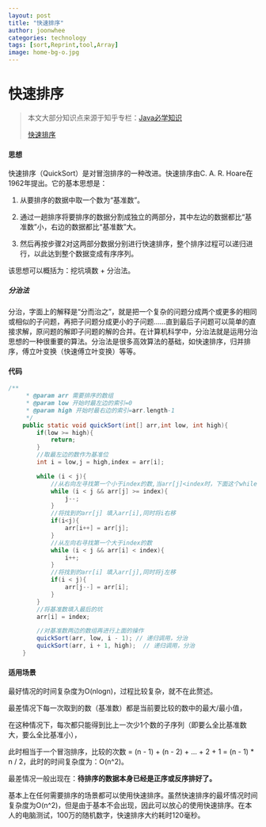 ```yaml
---
layout: post
title: "快速排序"
author: joonwhee
categories: technology
tags: [sort,Reprint,tool,Array]
image: home-bg-o.jpg
---
```


# 快速排序

> 本文大部分知识点来源于知乎专栏：[Java必学知识](https://zhuanlan.zhihu.com/joonwhee)
> 
> [快速排序](https://zhuanlan.zhihu.com/p/35946897)


#### 思想

快速排序（QuickSort）是对冒泡排序的一种改进。快速排序由C. A. R. Hoare在1962年提出。它的基本思想是：


1. 从要排序的数据中取一个数为“基准数”。

2. 通过一趟排序将要排序的数据分割成独立的两部分，其中左边的数据都比“基准数”小，右边的数据都比“基准数”大。

3. 然后再按步骤2对这两部分数据分别进行快速排序，整个排序过程可以递归进行，以此达到整个数据变成有序序列。

该思想可以概括为：挖坑填数 + 分治法。

##### 分治法

分治，字面上的解释是“分而治之”，就是把一个复杂的问题分成两个或更多的相同或相似的子问题，再把子问题分成更小的子问题……直到最后子问题可以简单的直接求解，原问题的解即子问题的解的合并。在计算机科学中，分治法就是运用分治思想的一种很重要的算法。分治法是很多高效算法的基础，如快速排序，归并排序，傅立叶变换（快速傅立叶变换）等等。


#### 代码

```java
/**
     * @param arr 需要排序的数组
     * @param low 开始时最左边的索引=0
     * @param high 开始时最右边的索引=arr.length-1
     */
    public static void quickSort(int[] arr,int low, int high){
        if(low >= high){
            return;
        }
        //取最左边的数作为基准位
        int i = low,j = high,index = arr[i];

        while (i < j){
            //从右向左寻找第一个小于index的数,当arr[j]<index时，下面这个while循环会结束
            while (i < j && arr[j] >= index){
                j--;
            }
            //将找到的arr[j] 填入arr[i],同时将i右移
            if(i<j){
                arr[i++] = arr[j];
            }
            //从左向右寻找第一个大于index的数
            while (i < j && arr[i] < index){
                i++;
            }
            //将找到的arr[i] 填入arr[j],同时将j左移
            if(i < j){
                arr[j--] = arr[i];
            }
        }
        //将基准数填入最后的坑
        arr[i] = index;

        //对基准数两边的数组再进行上面的操作
        quickSort(arr, low, i - 1); // 递归调用，分治
        quickSort(arr, i + 1, high);  // 递归调用，分治
    }
```

#### 适用场景

最好情况的时间复杂度为O(nlogn)，过程比较复杂，就不在此赘述。

最差情况下每一次取到的数（基准数）都是当前要比较的数中的最大/最小值，

在这种情况下，每次都只能得到比上一次少1个数的子序列（即要么全比基准数大，要么全比基准小），

此时相当于一个冒泡排序，比较的次数 = (n - 1) + (n - 2) + ... + 2 + 1 = (n - 1) * n / 2，此时的时间复杂度为：O(n^2)。

最差情况一般出现在：**待排序的数据本身已经是正序或反序排好了。**

基本上在任何需要排序的场景都可以使用快速排序。虽然快速排序的最坏情况时间复杂度为O(n^2)，但是由于基本不会出现，因此可以放心的使用快速排序。在本人的电脑测试，100万的随机数字，快速排序大约耗时120毫秒。


